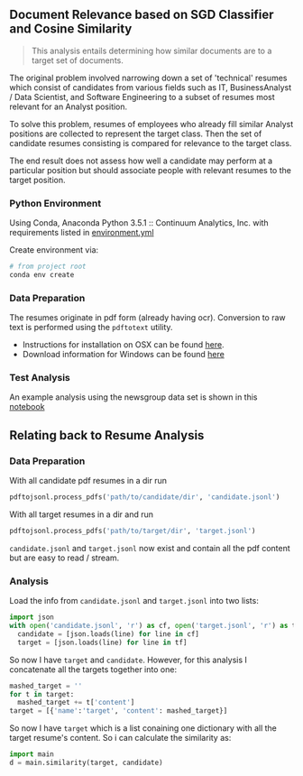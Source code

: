 ## Document Relevance based on SGD Classifier and Cosine Similarity

>This analysis entails determining how similar documents are to a target set of documents.

The original problem involved narrowing down a set of 'technical' resumes which consist of candidates from various fields such as IT, BusinessAnalyst / Data Scientist, and Software Engineering to a subset of resumes most relevant for an Analyst position.

To solve this problem, resumes of employees who already fill similar Analyst positions are collected to represent the target class.  Then the set of candidate resumes consisting is compared for relevance to the target class.

The end result does not assess how well a candidate may perform at a particular position but should associate people with relevant resumes to the target position.

### Python Environment
Using Conda, Anaconda Python 3.5.1 :: Continuum Analytics, Inc. with requirements listed in [environment.yml](https://github.com/blakeboswell/nlp-resume/blob/master/environment.yml)

Create environment via:
``` bash
# from project root
conda env create
```

### Data Preparation

The resumes originate in pdf form (already having ocr). Conversion to raw text is performed using the `pdftotext` utility.
- Instructions for installation on OSX can be found [here](http://macappstore.org/pdftotext/).
- Download information for Windows can be found [here](http://www.foolabs.com/xpdf/download.html)

### Test Analysis

An example analysis using the newsgroup data set is shown in this [notebook](https://github.com/blakeboswell/nlp-resume/blob/master/newsgroup_test.ipynb)


## Relating back to Resume Analysis

### Data Preparation

With all candidate pdf resumes in a dir run

``` python
pdftojsonl.process_pdfs('path/to/candidate/dir', 'candidate.jsonl')
```

With all target resumes in a dir and run

``` python
pdftojsonl.process_pdfs('path/to/target/dir', 'target.jsonl')
```

`candidate.jsonl` and `target.jsonl` now exist and contain all the pdf content but are easy to read / stream.

### Analysis

Load the info from `candidate.jsonl` and `target.jsonl` into two lists:

``` python
import json
with open('candidate.jsonl', 'r') as cf, open('target.jsonl', 'r') as tf:
  candidate = [json.loads(line) for line in cf]
  target = [json.loads(line) for line in tf]
```

So now I have `target` and `candidate`.  However, for this analysis I concatenate all the targets together into one:

``` python
mashed_target = ''
for t in target:
  mashed_target += t['content']
target = [{'name':'target', 'content': mashed_target}]
```

So now I have `target` which is a list conaining one dictionary with all the target resume's content. So i can calculate the similarity as:

``` python
import main
d = main.similarity(target, candidate)
```
